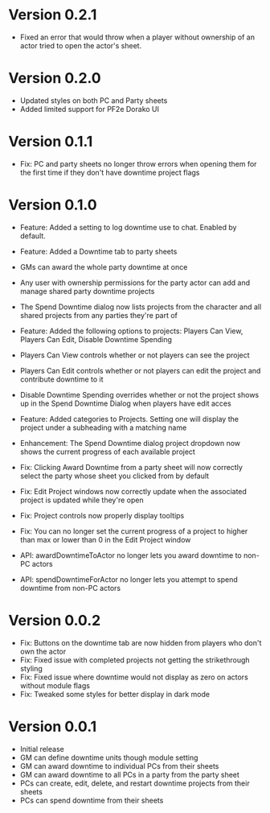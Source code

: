 # Version 0.2.1
- Fixed an error that would throw when a player without ownership of an actor tried to open the actor's sheet.

# Version 0.2.0
- Updated styles on both PC and Party sheets
- Added limited support for PF2e Dorako UI

# Version 0.1.1
- Fix: PC and party sheets no longer throw errors when opening them for the first time if they don't have downtime project flags

# Version 0.1.0
- Feature: Added a setting to log downtime use to chat. Enabled by default.
- Feature: Added a Downtime tab to party sheets
 - GMs can award the whole party downtime at once
 - Any user with ownership permissions for the party actor can add and manage shared party downtime projects
 - The Spend Downtime dialog now lists projects from the character and all shared projects from any parties they're part of
- Feature: Added the following options to projects: Players Can View, Players Can Edit, Disable Downtime Spending
 - Players Can View controls whether or not players can see the project
 - Players Can Edit controls whether or not players can edit the project and contribute downtime to it
 - Disable Downtime Spending overrides whether or not the project shows up in the Spend Downtime Dialog when players have edit acces
- Feature: Added categories to Projects. Setting one will display the project under a subheading with a matching name

- Enhancement: The Spend Downtime dialog project dropdown now shows the current progress of each available project

- Fix: Clicking Award Downtime from a party sheet will now correctly select the party whose sheet you clicked from by default
- Fix: Edit Project windows now correctly update when the associated project is updated while they're open
- Fix: Project controls now properly display tooltips
- Fix: You can no longer set the current progress of a project to higher than max or lower than 0 in the Edit Project window

- API: awardDowntimeToActor no longer lets you award downtime to non-PC actors
- API: spendDowntimeForActor no longer lets you attempt to spend downtime from non-PC actors

# Version 0.0.2
- Fix: Buttons on the downtime tab are now hidden from players who don't own the actor
- Fix: Fixed issue with completed projects not getting the strikethrough styling
- Fix: Fixed issue where downtime would not display as zero on actors without module flags
- Fix: Tweaked some styles for better display in dark mode

# Version 0.0.1
- Initial release
- GM can define downtime units though module setting
- GM can award downtime to individual PCs from their sheets
- GM can award downtime to all PCs in a party from the party sheet
- PCs can create, edit, delete, and restart downtime projects from their sheets
- PCs can spend downtime from their sheets